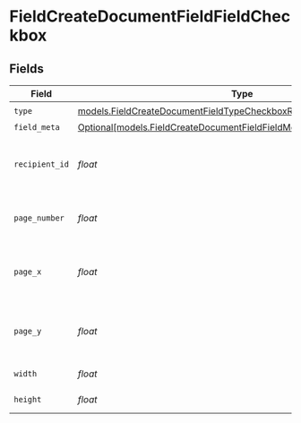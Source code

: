 # FieldCreateDocumentFieldFieldCheckbox


## Fields

| Field                                                                                                                                      | Type                                                                                                                                       | Required                                                                                                                                   | Description                                                                                                                                |
| ------------------------------------------------------------------------------------------------------------------------------------------ | ------------------------------------------------------------------------------------------------------------------------------------------ | ------------------------------------------------------------------------------------------------------------------------------------------ | ------------------------------------------------------------------------------------------------------------------------------------------ |
| `type`                                                                                                                                     | [models.FieldCreateDocumentFieldTypeCheckboxRequestBody1](../models/fieldcreatedocumentfieldtypecheckboxrequestbody1.md)                   | :heavy_check_mark:                                                                                                                         | N/A                                                                                                                                        |
| `field_meta`                                                                                                                               | [Optional[models.FieldCreateDocumentFieldFieldMetaCheckboxRequestBody]](../models/fieldcreatedocumentfieldfieldmetacheckboxrequestbody.md) | :heavy_minus_sign:                                                                                                                         | N/A                                                                                                                                        |
| `recipient_id`                                                                                                                             | *float*                                                                                                                                    | :heavy_check_mark:                                                                                                                         | The ID of the recipient to create the field for.                                                                                           |
| `page_number`                                                                                                                              | *float*                                                                                                                                    | :heavy_check_mark:                                                                                                                         | The page number the field will be on.                                                                                                      |
| `page_x`                                                                                                                                   | *float*                                                                                                                                    | :heavy_check_mark:                                                                                                                         | The X coordinate of where the field will be placed.                                                                                        |
| `page_y`                                                                                                                                   | *float*                                                                                                                                    | :heavy_check_mark:                                                                                                                         | The Y coordinate of where the field will be placed.                                                                                        |
| `width`                                                                                                                                    | *float*                                                                                                                                    | :heavy_check_mark:                                                                                                                         | The width of the field.                                                                                                                    |
| `height`                                                                                                                                   | *float*                                                                                                                                    | :heavy_check_mark:                                                                                                                         | The height of the field.                                                                                                                   |